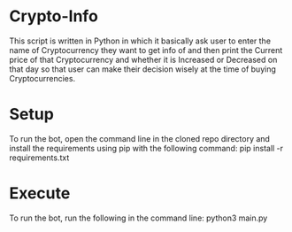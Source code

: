 # Crypto-Info

This script is written in Python in which it basically ask user to enter the name of Cryptocurrency they want to get info of and then print the Current price of that Cryptocurrency and whether it is Increased or Decreased on that day so that user can make their decision wisely at the time of buying Cryptocurrencies.

# Setup
To run the bot, open the command line in the cloned repo directory and install the requirements using pip with the following command:
pip install -r requirements.txt

# Execute
To run the bot, run the following in the command line:
python3 main.py
